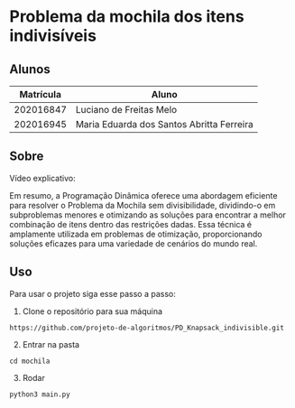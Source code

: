 # Problema da mochila dos itens indivisíveis

## Alunos
|Matrícula | Aluno |
| -- | -- |
| 202016847  |  Luciano de Freitas Melo |
| 202016945  |  Maria Eduarda dos Santos Abritta Ferreira |

## Sobre
Vídeo explicativo: 

Em resumo, a Programação Dinâmica oferece uma abordagem eficiente para resolver o Problema da Mochila sem divisibilidade, dividindo-o em subproblemas menores e otimizando as soluções para encontrar a melhor combinação de itens dentro das restrições dadas. Essa técnica é amplamente utilizada em problemas de otimização, proporcionando soluções eficazes para uma variedade de cenários do mundo real.

## Uso 
Para usar o projeto siga esse passo a passo:

1. Clone o repositório para sua máquina
```
https://github.com/projeto-de-algoritmos/PD_Knapsack_indivisible.git
```
2. Entrar na pasta
```
cd mochila
```
3. Rodar
```
python3 main.py
``` 
